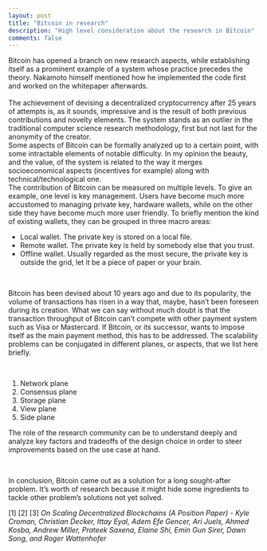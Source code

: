 ```yaml
---
layout: post
title: "Bitcoin in research"
description: "High level consideration about the research in Bitcoin"
comments: false
---
```


Bitcoin has opened a branch on new research aspects, while establishing itself as a prominent example of a system whose practice precedes the theory. Nakamoto himself mentioned how he implemented the code first and worked on the whitepaper afterwards. 
<br>	
The achievement of devising a decentralized cryptocurrency after 25 years of attempts is, as it sounds, impressive and is the result of both previous contributions and novelty elements.
The system stands as an outlier in the traditional computer science research methodology, first but not last for the anonymity of the creator. 
<br>
Some aspects of Bitcoin can be formally analyzed up to a certain point, with some intractable elements of notable difficulty. In my opinion the beauty, and the value, of the system is related to the way it merges socioeconomical aspects (incentives for example) along with technical/technological one.
<br>
The contribution of Bitcoin can be measured on multiple levels. To give an example, one level is key management. Users have become much more accustomed to managing private key, hardware wallets, while on the other side they have become much more user friendly.
To briefly mention the kind of existing wallets, they can be grouped in three macro areas:
* Local wallet. The private key is stored on a local file.
* Remote wallet. The private key is held by somebody else that you trust. 
* Offline wallet. Usually regarded as the most secure, the private key is outside the grid, let it be a piece of paper or your brain.
<br>

Bitcoin has been devised about 10 years ago and due to its popularity, the volume of transactions has risen in a way that, maybe, hasn’t been foreseen during its creation. What we can say without much doubt is that the transaction throughput of Bitcoin can’t compete with other payment system such as Visa or Mastercard. If Bitcoin, or its successor, wants to impose itself as the main payment method, this has to be addressed.
The scalability problems can be conjugated in different planes, or aspects, that we list here briefly. 

<br>

1.	Network plane
2.	Consensus plane
3.	Storage plane
4.	View plane 
5.	Side plane

<bf>

The role of the research community can be to understand deeply and analyze key factors and tradeoffs of the design choice in order to steer improvements based on the use case at hand.

<br>

In conclusion, Bitcoin came out as a solution for a long sought-after problem. It’s worth of research because it might hide some ingredients to tackle other problem’s solutions not yet solved.

[1]
[2]
[3] <i>On Scaling Decentralized Blockchains (A Position Paper) - Kyle Croman, Christian Decker, Ittay Eyal, Adem Efe Gencer, Ari Juels, Ahmed Kosba, Andrew Miller, Prateek Saxena, Elaine Shi, Emin Gun Sirer, Dawn Song, and Roger Wattenhofer</i>

